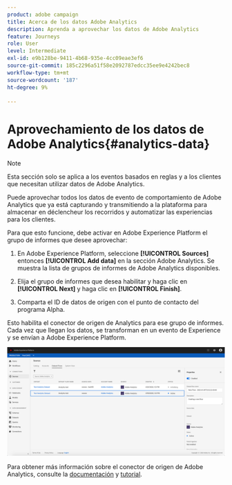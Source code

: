 ```yaml
---
product: adobe campaign
title: Acerca de los datos Adobe Analytics
description: Aprenda a aprovechar los datos de Adobe Analytics
feature: Journeys
role: User
level: Intermediate
exl-id: e9b128be-9411-4b68-935e-4cc09eae3ef6
source-git-commit: 185c2296a51f58e2092787edcc35ee9e4242bec8
workflow-type: tm+mt
source-wordcount: '187'
ht-degree: 9%

---
```


# Aprovechamiento de los datos de Adobe Analytics{#analytics-data}

>[!NOTE]
>
>Esta sección solo se aplica a los eventos basados en reglas y a los clientes que necesitan utilizar datos de Adobe Analytics.

Puede aprovechar todos los datos de evento de comportamiento de Adobe Analytics que ya está capturando y transmitiendo a la plataforma para almacenar en déclencheur los recorridos y automatizar las experiencias para los clientes.

Para que esto funcione, debe activar en Adobe Experience Platform el grupo de informes que desee aprovechar:

1. En Adobe Experience Platform, seleccione **[!UICONTROL Sources]** entonces **[!UICONTROL Add data]** en la sección Adobe Analytics. Se muestra la lista de grupos de informes de Adobe Analytics disponibles.

1. Elija el grupo de informes que desea habilitar y haga clic en **[!UICONTROL Next]** y haga clic en **[!UICONTROL Finish]**.

1. Comparta el ID de datos de origen con el punto de contacto del programa Alpha.

Esto habilita el conector de origen de Analytics para ese grupo de informes. Cada vez que llegan los datos, se transforman en un evento de Experience y se envían a Adobe Experience Platform.

![](../assets/alpha-event9.png)

Para obtener más información sobre el conector de origen de Adobe Analytics, consulte la [documentación](https://experienceleague.adobe.com/docs/experience-platform/sources/connectors/adobe-applications/analytics.html?lang=es) y [tutorial](https://experienceleague.adobe.com/docs/experience-platform/sources/ui-tutorials/create/adobe-applications/analytics.html?lang=es).
